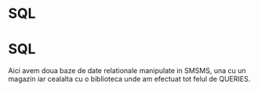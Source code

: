 # SQL
# SQL
Aici avem doua baze de date relationale manipulate in SMSMS, una cu un magazin iar cealalta cu o biblioteca unde am efectuat tot felul de QUERIES.
